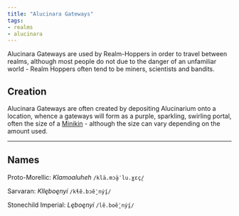 ```yaml
---
title: "Alucinara Gateways"
tags:
- realms
- alucinara
---
```

Alucinara Gateways are used by Realm-Hoppers in order to travel between realms, although most people do not due to the danger of an unfamiliar world - Realm Hoppers often tend to be miners, scientists and bandits.

## Creation
Alucinara Gateways are often created by depositing Alucinarium onto a location, whence a gateways will form as a purple, sparkling, swirling portal, often the size of a [Minikin](fauna/minikin/minikin.md) - although the size can vary depending on the amount used.

---
## Names
Proto-Morellic: *Klamoaluheh* `/klä.mɔä̯ˈlu.ɣɛç̠/`

Sarvaran: *Kllęboęnyí* `/kɬẽ.bɔẽ̯ˈnýí̯/`

Stonechild Imperial: *Lęboęnyí* `/lẽ.boẽ̯ˈnýí̯/`